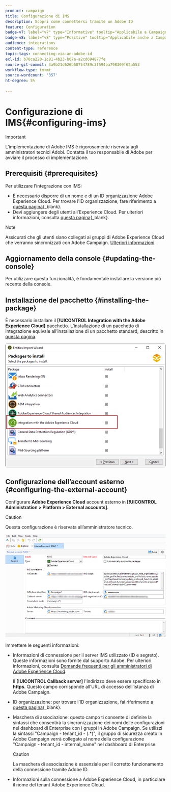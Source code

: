 ```yaml
---
product: campaign
title: Configurazione di IMS
description: Scopri come connettersi tramite un Adobe ID
feature: Configuration
badge-v7: label="v7" type="Informative" tooltip="Applicabile a Campaign Classic v7"
badge-v8: label="v8" type="Positive" tooltip="Applicabile anche a Campaign v8"
audience: integrations
content-type: reference
topic-tags: connecting-via-an-adobe-id
exl-id: b70ca220-1c81-4b23-b07a-a2cd694877fe
source-git-commit: 3a9b21d626b60754789c3f594ba798309f62a553
workflow-type: tm+mt
source-wordcount: '357'
ht-degree: 5%

---
```


# Configurazione di IMS{#configuring-ims}



>[!IMPORTANT]
>
>L’implementazione di Adobe IMS è rigorosamente riservata agli amministratori tecnici Adobi. Contatta il tuo responsabile di Adobe per avviare il processo di implementazione.

## Prerequisiti {#prerequisites}

Per utilizzare l’integrazione con IMS:

* È necessario disporre di un nome e di un ID organizzazione Adobe Experience Cloud. Per trovare l&#39;ID organizzazione, fare riferimento a [questa pagina](https://experienceleague.adobe.com/docs/core-services/interface/administration/organizations.html?lang=it){_blank}.
* Devi aggiungere degli utenti all’Experience Cloud. Per ulteriori informazioni, consulta [questa pagina](https://experienceleague.adobe.com/docs/core-services/interface/administration/admin-getting-started.html){_blank}.

>[!NOTE]
>
>Assicurati che gli utenti siano collegati ai gruppi di Adobe Experience Cloud che verranno sincronizzati con Adobe Campaign. [Ulteriori informazioni](#configuring-the-external-account).

## Aggiornamento della console {#updating-the-console}

Per utilizzare questa funzionalità, è fondamentale installare la versione più recente della console.

## Installazione del pacchetto {#installing-the-package}

È necessario installare il **[!UICONTROL Integration with the Adobe Experience Cloud]** pacchetto. L’installazione di un pacchetto di integrazione equivale all’installazione di un pacchetto standard, descritto in [questa pagina](../../installation/using/installing-campaign-standard-packages.md).

![](assets/ims_6.png)

## Configurazione dell’account esterno {#configuring-the-external-account}

Configurare **Adobe Experience Cloud** account esterno in **[!UICONTROL Administration > Platform > External accounts]**.

>[!CAUTION]
>
>Questa configurazione è riservata all’amministratore tecnico.

![](assets/ims_5.png)

Immettere le seguenti informazioni:

* Informazioni di connessione per il server IMS utilizzato (ID e segreto). Queste informazioni sono fornite dal supporto Adobe. Per ulteriori informazioni, consulta [Domande frequenti per gli amministratori di Adobe Experience Cloud](https://experienceleague.adobe.com/docs/core-services/interface/manage-users-and-products/faq.html).

  Il **[!UICONTROL Callback server]** l&#39;indirizzo deve essere specificato in **https**. Questo campo corrisponde all’URL di accesso dell’istanza di Adobe Campaign.

* ID organizzazione: per trovare l’ID organizzazione, fai riferimento a [questa pagina](https://experienceleague.adobe.com/docs/core-services/interface/administration/organizations.html?lang=it){_blank}.
* Maschera di associazione: questo campo ti consente di definire la sintassi che consentirà la sincronizzazione dei nomi delle configurazioni nel dashboard di Enterprise con i gruppi in Adobe Campaign. Se utilizzi la sintassi &quot;Campaign - tenant_id - (.&#42;)&quot;, il gruppo di sicurezza creato in Adobe Campaign verrà collegato al nome della configurazione &quot;Campaign - tenant_id - internal_name&quot; nel dashboard di Enterprise.

  >[!CAUTION]
  >
  >La maschera di associazione è essenziale per il corretto funzionamento della connessione tramite Adobe ID.

* Informazioni sulla connessione a Adobe Experience Cloud, in particolare il nome del tenant Adobe Experience Cloud.
